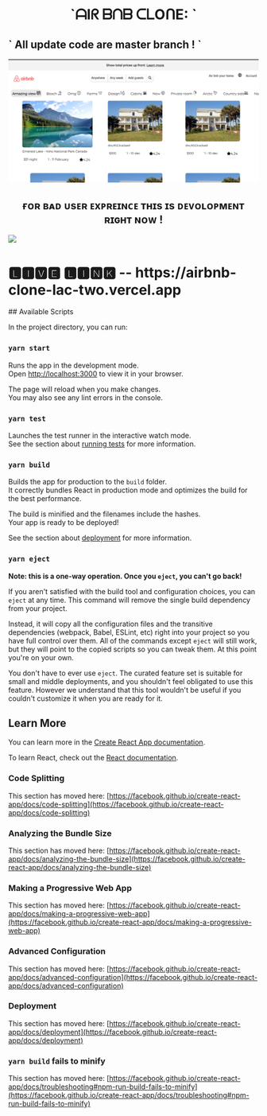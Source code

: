 <h1 align="center"> `ᗩIᖇ ᗷᑎᗷ ᑕᒪOᑎE:   `  </h1>
<h2> ` All update code are master branch ! `</h2>
<div align="center"> 
<img src="https://raw.githubusercontent.com/raihan-jishan/Github-cover-photo/main/images/Air-bnb%20cover%20image.png" />
</div>
 <h2 align="center">
  ғᴏʀ ʙᴀᴅ ᴜsᴇʀ ᴇxᴘʀᴇɪɴᴄᴇ ᴛʜɪs ɪs ᴅᴇᴠᴏʟᴏᴘᴍᴇɴᴛ ʀɪɢʜᴛ ɴᴏᴡ !
 </h2>
 <div align="left">
  <img src="https://upload.wikimedia.org/wikipedia/commons/thumb/6/6a/JavaScript-logo.png/800px-JavaScript-logo.png" width="52" />
 <h1> 🅻🅸🆅🅴 🅻🅸🅽🅺 --  https://airbnb-clone-lac-two.vercel.app</h1>
 </div>
## Available Scripts

In the project directory, you can run:

### `yarn start`

Runs the app in the development mode.\
Open [http://localhost:3000](http://localhost:3000) to view it in your browser.

The page will reload when you make changes.\
You may also see any lint errors in the console.

### `yarn test`

Launches the test runner in the interactive watch mode.\
See the section about [running tests](https://facebook.github.io/create-react-app/docs/running-tests) for more information.

### `yarn build`

Builds the app for production to the `build` folder.\
It correctly bundles React in production mode and optimizes the build for the best performance.

The build is minified and the filenames include the hashes.\
Your app is ready to be deployed!

See the section about [deployment](https://facebook.github.io/create-react-app/docs/deployment) for more information.

### `yarn eject`

**Note: this is a one-way operation. Once you `eject`, you can't go back!**

If you aren't satisfied with the build tool and configuration choices, you can `eject` at any time. This command will remove the single build dependency from your project.

Instead, it will copy all the configuration files and the transitive dependencies (webpack, Babel, ESLint, etc) right into your project so you have full control over them. All of the commands except `eject` will still work, but they will point to the copied scripts so you can tweak them. At this point you're on your own.

You don't have to ever use `eject`. The curated feature set is suitable for small and middle deployments, and you shouldn't feel obligated to use this feature. However we understand that this tool wouldn't be useful if you couldn't customize it when you are ready for it.

## Learn More

You can learn more in the [Create React App documentation](https://facebook.github.io/create-react-app/docs/getting-started).

To learn React, check out the [React documentation](https://reactjs.org/).

### Code Splitting

This section has moved here: [https://facebook.github.io/create-react-app/docs/code-splitting](https://facebook.github.io/create-react-app/docs/code-splitting)

### Analyzing the Bundle Size

This section has moved here: [https://facebook.github.io/create-react-app/docs/analyzing-the-bundle-size](https://facebook.github.io/create-react-app/docs/analyzing-the-bundle-size)

### Making a Progressive Web App

This section has moved here: [https://facebook.github.io/create-react-app/docs/making-a-progressive-web-app](https://facebook.github.io/create-react-app/docs/making-a-progressive-web-app)

### Advanced Configuration

This section has moved here: [https://facebook.github.io/create-react-app/docs/advanced-configuration](https://facebook.github.io/create-react-app/docs/advanced-configuration)

### Deployment

This section has moved here: [https://facebook.github.io/create-react-app/docs/deployment](https://facebook.github.io/create-react-app/docs/deployment)

### `yarn build` fails to minify

This section has moved here: [https://facebook.github.io/create-react-app/docs/troubleshooting#npm-run-build-fails-to-minify](https://facebook.github.io/create-react-app/docs/troubleshooting#npm-run-build-fails-to-minify)
